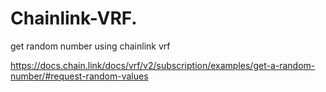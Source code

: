 # Chainlink-VRF.
get random number using chainlink vrf

https://docs.chain.link/docs/vrf/v2/subscription/examples/get-a-random-number/#request-random-values
